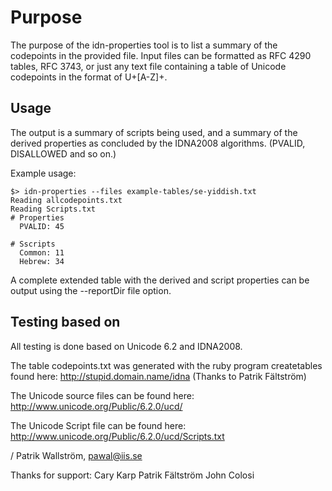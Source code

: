 Purpose
=======

The purpose of the idn-properties tool is to list a summary
of the codepoints in the provided file. Input files can be
formatted as RFC 4290 tables, RFC 3743, or just any text file
containing a table of Unicode codepoints in the format of
U+[A-Z]+.

Usage
-----

The output is a summary of scripts being used, and a summary
of the derived properties as concluded by the IDNA2008 algorithms.
(PVALID, DISALLOWED and so on.)

Example usage:

    $> idn-properties --files example-tables/se-yiddish.txt
    Reading allcodepoints.txt
    Reading Scripts.txt
    # Properties
      PVALID: 45
    
    # Sscripts
      Common: 11
      Hebrew: 34

A complete extended table with the derived and script properties
can be output using the --reportDir file option.

Testing based on
----------------

All testing is done based on Unicode 6.2 and IDNA2008.

The table codepoints.txt was generated with the ruby program createtables
found here: http://stupid.domain.name/idna
(Thanks to Patrik Fältström)

The Unicode source files can be found here:
http://www.unicode.org/Public/6.2.0/ucd/

The Unicode Script file can be found here:
http://www.unicode.org/Public/6.2.0/ucd/Scripts.txt

/ Patrik Wallström, pawal@iis.se

Thanks for support:
Cary Karp
Patrik Fältström
John Colosi
